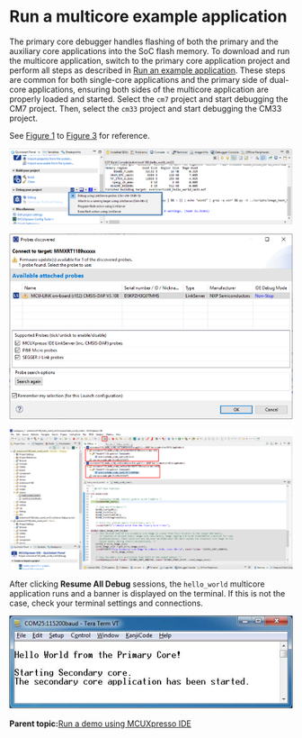 # Run a multicore example application

The primary core debugger handles flashing of both the primary and the auxiliary core applications into the SoC flash memory. To download and run the multicore application, switch to the primary core application project and perform all steps as described in [Run an example application](ide_run_an_example_application.md). These steps are common for both single-core applications and the primary side of dual-core applications, ensuring both sides of the multicore application are properly loaded and started. Select the `cm7` project and start debugging the CM7 project. Then, select the `cm33` project and start debugging the CM33 project.

See [Figure 1](#FIG_DEBUGHELLOWORLD) to [Figure 3](#FIG_STOPPRIMARYCORE) for reference.

![](../images/ide_multicore_debug_hello_world_cm33_case.png "Debug hello_world_cm33 case")

![](../images/ide_multicore_attached_probes.png "Attached Probes: debug emulator selection")

![](../images/ide_multicore_stop_primary_core_application.png "Stop the primary core application at main() when running debugging")

After clicking **Resume All Debug** sessions, the `hello_world` multicore application runs and a banner is displayed on the terminal. If this is not the case, check your terminal settings and connections.

![](../images/ide_multicore_hello_world_from_primary_core_messag.png "Hello World from the primary core message")

**Parent topic:**[Run a demo using MCUXpresso IDE](../topics/run_a_demo_using_mcuxpresso_ide.md)

